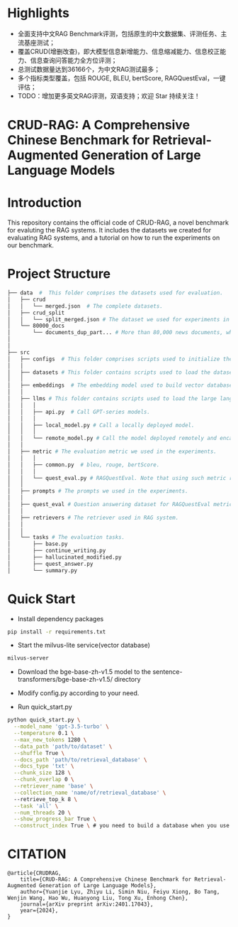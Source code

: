 # Highlights

- 全面支持中文RAG Benchmark评测，包括原生的中文数据集、评测任务、主流基座测试；
- 覆盖CRUD(增删改查)，即大模型信息新增能力、信息缩减能力、信息校正能力、信息查询问答能力全方位评测；
- 总测试数据量达到36166个，为中文RAG测试最多；
- 多个指标类型覆盖，包括 ROUGE, BLEU, bertScore, RAGQuestEval，一键评估；
- TODO：增加更多英文RAG评测，双语支持；欢迎 Star 持续关注！

# CRUD-RAG: A Comprehensive Chinese Benchmark for Retrieval-Augmented Generation of Large Language Models

# Introduction
This repository contains the official code of CRUD-RAG, a novel benchmark for evaluting the RAG systems. It includes the datasets we created for evaluating RAG systems, and a tutorial on how to run the experiments on our benchmark.

# Project Structure
```bash
├── data  #  This folder comprises the datasets used for evaluation.
│   ├── crud 
│   │   └── merged.json  # The complete datasets.
│   ├── crud_split
│   │   └── split_merged.json # The dataset we used for experiments in the paper.
│   └── 80000_docs
│       └── documents_dup_part... # More than 80,000 news documents, which are used to build the retrieval database of the RAG system.
│ 
│ 
├── src 
│   ├── configs  # This folder comprises scripts used to initialize the loading parameters of the LLMs in RAG systems. 
│   │   
│   ├── datasets # This folder contains scripts used to load the dataset.
│   │
│   ├── embeddings  # The embedding model used to build vector databases.
│   │       
│   ├── llms # This folder contains scripts used to load the large language models. 
│   │   │
│   │   ├── api.py  # Call GPT-series models.
│   │   │
│   │   ├── local_model.py # Call a locally deployed model.
│   │   │
│   │   └── remote_model.py # Call the model deployed remotely and encapsulated into an API.
│   │
│   ├── metric # The evaluation metric we used in the experiments.
│   │   │
│   │   ├── common.py  # bleu, rouge, bertScore.
│   │   │
│   │   └── quest_eval.py # RAGQuestEval. Note that using such metric requires calling a large language model such as GPT to answer questions, or modifying the code and deploying the question answering model yourself.
│   │
│   ├── prompts # The prompts we used in the experiments.
│   │ 
│   ├── quest_eval # Question answering dataset for RAGQuestEval metric.
│   │ 
│   ├── retrievers # The retriever used in RAG system.
│   │ 
│   │
│   └── tasks # The evaluation tasks.
│       ├── base.py
│       ├── continue_writing.py
│       ├── hallucinated_modified.py
│       ├── quest_answer.py
│       └── summary.py
```

# Quick Start
- Install dependency packages
```bash
pip install -r requirements.txt
```

- Start the milvus-lite service(vector database)
```bash
milvus-server
```

- Download the bge-base-zh-v1.5 model to the sentence-transformers/bge-base-zh-v1.5/ directory

- Modify config.py according to your need.

- Run quick_start.py

```bash
python quick_start.py \
  --model_name 'gpt-3.5-turbo' \
  --temperature 0.1 \
  --max_new_tokens 1280 \
  --data_path 'path/to/dataset' \
  --shuffle True \
  --docs_path 'path/to/retrieval_database' \
  --docs_type 'txt' \
  --chunk_size 128 \
  --chunk_overlap 0 \
  --retriever_name 'base' \
  --collection_name 'name/of/retrieval_database' \ 
  --retrieve_top_k 8 \
  --task 'all' \
  --num_threads 20 \
  --show_progress_bar True \
  --construct_index True \ # you need to build a database when you use it first time
```

# CITATION
```
@article{CRUDRAG,
    title={CRUD-RAG: A Comprehensive Chinese Benchmark for Retrieval-Augmented Generation of Large Language Models},
    author={Yuanjie Lyu, Zhiyu Li, Simin Niu, Feiyu Xiong, Bo Tang, Wenjin Wang, Hao Wu, Huanyong Liu, Tong Xu, Enhong Chen},
    journal={arXiv preprint arXiv:2401.17043},
    year={2024},
}
```
